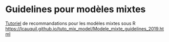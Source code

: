 # Guidelines pour modèles mixtes

[Tutoriel](https://github.com/lcauquil/tuto_mix_model/blob/master/Modele_mixte_guidelines_2019.html) de recommandations pour les modèles mixtes sous R
https://lcauquil.github.io/tuto_mix_model/Modele_mixte_guidelines_2019.html
